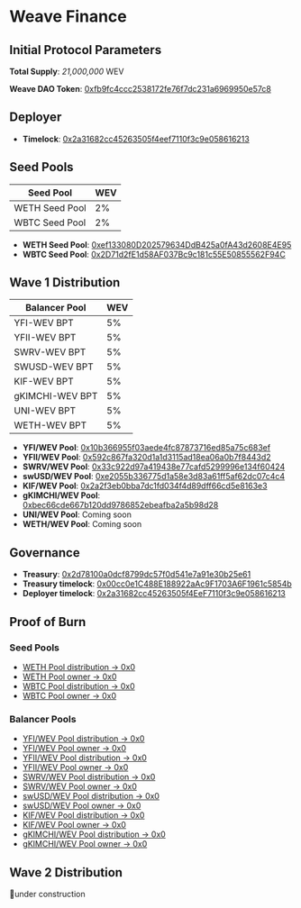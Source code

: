 # Weave Finance

## Initial Protocol Parameters

**Total Supply**: *21,000,000* WEV

**Weave DAO Token**: [0xfb9fc4ccc2538172fe76f7dc231a6969950e57c8](https://etherscan.io/address/0xfb9fc4ccc2538172fe76f7dc231a6969950e57c8)

## Deployer

- **Timelock**: [0x2a31682cc45263505f4eef7110f3c9e058616213](https://etherscan.io/address/0x2a31682cc45263505f4eef7110f3c9e058616213)

## Seed Pools

| Seed Pool | WEV |
| --- | --- |
| WETH Seed Pool | 2% |
| WBTC Seed Pool | 2% |

- **WETH Seed Pool**: [0xef133080D202579634DdB425a0fA43d2608E4E95](https://etherscan.io/address/0xef133080D202579634DdB425a0fA43d2608E4E95)
- **WBTC Seed Pool**: [0x2D71d2fE1d58AF037Bc9c181c55E50855562F94C](https://etherscan.io/address/0x2D71d2fE1d58AF037Bc9c181c55E50855562F94C)

## Wave 1 Distribution

| Balancer Pool | WEV |
| --- | --- |
| YFI-WEV BPT | 5% |
| YFII-WEV BPT | 5% |
| SWRV-WEV BPT | 5% |
| SWUSD-WEV BPT | 5% |
| KIF-WEV BPT | 5% |
| gKIMCHI-WEV BPT | 5% |
| UNI-WEV BPT | 5% |
| WETH-WEV BPT | 5% |

- **YFI/WEV Pool**: [0x10b366955f03aede4fc87873716ed85a75c683ef](https://etherscan.io/address/0x10b366955f03aede4fc87873716ed85a75c683ef)
- **YFII/WEV Pool**: [0x592c867fa320d1a1d3115ad18ea06a0b7f8443d2](https://etherscan.io/address/0x592c867fa320d1a1d3115ad18ea06a0b7f8443d2)
- **SWRV/WEV Pool**: [0x33c922d97a419438e77cafd5299996e134f60424](https://etherscan.io/address/0x33c922d97a419438e77cafd5299996e134f60424)
- **swUSD/WEV Pool**: [0xe2055b336775d1a58e3d83a61ff5af62dc07c4c4](https://etherscan.io/address/0xe2055b336775d1a58e3d83a61ff5af62dc07c4c4)
- **KIF/WEV Pool**: [0x2a2f3eb0bba7dc1fd034f4d89dff66cd5e8163e3](https://etherscan.io/address/0x2a2f3eb0bba7dc1fd034f4d89dff66cd5e8163e3)
- **gKIMCHI/WEV Pool**: [0xbec66cde667b120dd9786852ebeafba2a5b98d28](https://etherscan.io/address/0xbec66cde667b120dd9786852ebeafba2a5b98d28)
- **UNI/WEV Pool**: Coming soon
- **WETH/WEV Pool**: Coming soon

## Governance

- **Treasury**: [0x2d78100a0dcf8799dc57f0d541e7a91e30b25e61](https://etherscan.io/address/0x2d78100a0dcf8799dc57f0d541e7a91e30b25e61)
- **Treasury timelock**: [0x00cc0e1C488E188922aAc9F1703A6F1961c5854b](https://etherscan.io/address/0x00cc0e1C488E188922aAc9F1703A6F1961c5854b)
- **Deployer timelock**: [0x2a31682cc45263505f4EeF7110f3c9e058616213](https://etherscan.io/address/0x2a31682cc45263505f4EeF7110f3c9e058616213)

## Proof of Burn

### Seed Pools

- [WETH Pool distribution -> 0x0](https://etherscan.io/tx/0x56564577b33c3409d7cba63004902db1960877fb337c49b4899bfd7031350723)
- [WETH Pool owner -> 0x0](https://etherscan.io/tx/0x638b3e69d793314b26a6b17794931f624e08ce3637deaad92e7d1d9ff68bd641)
- [WBTC Pool distribution -> 0x0](https://etherscan.io/tx/0xa8f3486f36b6133ff1f64b25d7bd7339e58808aba03360195843dfd50b9da577)
- [WBTC Pool owner -> 0x0](https://etherscan.io/tx/0x49ce4d971285fc14a110a1bd0ae5c013a42fa8b10612248a4269692d55eb741e)

### Balancer Pools

- [YFI/WEV Pool distribution -> 0x0](https://etherscan.io/tx/0xe03881cee5d8520244d2ab2899d986060026f4fa13c149fe43f3e0f75da797e7)
- [YFI/WEV Pool owner -> 0x0](https://etherscan.io/tx/0x7ce3faf5ce9a1c217348316b5cf9fc90d157cee08a34e94d1d7c1982f0b9d471)
- [YFII/WEV Pool distribution -> 0x0](https://etherscan.io/tx/0xa312d0daa97c27db65c9125e423e757d5ac6730b08995fffbeaf43f28794ca94)
- [YFII/WEV Pool owner -> 0x0](https://etherscan.io/tx/0x75e2cde190bfc8de9f965b66b3f40983203ffe1c11fb41cbc16c6a32baa6a395)
- [SWRV/WEV Pool distribution -> 0x0](https://etherscan.io/tx/0xf6f5ba3136434aa5d4427346628577d7cd7522aa1f797d785585b1c7060899f2)
- [SWRV/WEV Pool owner -> 0x0](https://etherscan.io/tx/0x70d745c68f198ac945b2f1967431b32261cc1283d2c88f6b875ba9121d68a7a4)
- [swUSD/WEV Pool distribution -> 0x0](https://etherscan.io/tx/0x9add98d2033e9edcd6546cf7bd61f4e0dc5b54bf869050fc07b1441490b1567b)
- [swUSD/WEV Pool owner -> 0x0](https://etherscan.io/tx/0x1d7c039839903957192421ee3739831caeaac92a5a5357a8cd31c5c7f20e13d4)
- [KIF/WEV Pool distribution -> 0x0](https://etherscan.io/tx/0x85e74c122286234eb6b2c86d1c94f3d6e593c808963abbe26249e3494edd21ff)
- [KIF/WEV Pool owner -> 0x0](https://etherscan.io/tx/0x3edc306927a400c2e10b4ae8b0c56a4ed8045c5474c8dc8c0f2646c00ca39067)
- [gKIMCHI/WEV Pool distribution -> 0x0](https://etherscan.io/tx/0x74a932c7c45710ca2fb829bcc38aac4aec2af36051a00d21c44a97cc9fcae5c4)
- [gKIMCHI/WEV Pool owner -> 0x0](https://etherscan.io/tx/0x761e3598f6a805dcfe5939c847eb280685168f453dfa949153c61b0233e1d6ef)

## Wave 2 Distribution

👷under construction
